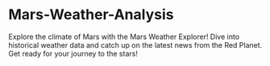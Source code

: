 # Mars-Weather-Analysis
Explore the climate of Mars with the Mars Weather Explorer! Dive into historical weather data and catch up on the latest news from the Red Planet. Get ready for your journey to the stars!
